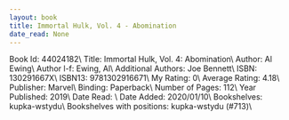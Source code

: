 ```yaml
---
layout: book
title: Immortal Hulk, Vol. 4 - Abomination
date_read: None
---
```


Book Id: 44024182\ 
Title: Immortal Hulk, Vol. 4: Abomination\ 
Author: Al Ewing\ 
Author l-f: Ewing, Al\ 
Additional Authors: Joe Bennett\ 
ISBN: 130291667X\ 
ISBN13: 9781302916671\ 
My Rating: 0\ 
Average Rating: 4.18\ 
Publisher: Marvel\ 
Binding: Paperback\ 
Number of Pages: 112\ 
Year Published: 2019\ 
Date Read: \ 
Date Added: 2020/01/10\ 
Bookshelves: kupka-wstydu\ 
Bookshelves with positions: kupka-wstydu (#713)\ 

